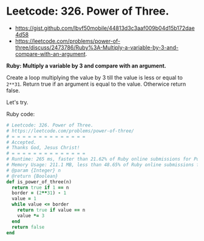 # Leetcode: 326. Power of Three.

- https://gist.github.com/lbvf50mobile/44813d3c3aaf009b04d15b172dae4d58
- https://leetcode.com/problems/power-of-three/discuss/2473786/Ruby%3A-Multiply-a-variable-by-3-and-compare-with-an-argument.

**Ruby: Multiply a variable by 3 and compare with an argument.**

Create a loop multiplying the value by 3 till the value is less or equal to `2**31`. Return true if an argument is equal to the value. Otherwice return false.

Let's try.

Ruby code:
```Ruby
# Leetcode: 326. Power of Three.
# https://leetcode.com/problems/power-of-three/ 
# = = = = = = = = = = = = = =
# Accepted.
# Thanks God, Jesus Christ!
# = = = = = = = = = = = = = =
# Runtime: 265 ms, faster than 21.62% of Ruby online submissions for Power of Three.
# Memory Usage: 211.1 MB, less than 48.65% of Ruby online submissions for Power of Three.
# @param {Integer} n
# @return {Boolean}
def is_power_of_three(n)
  return true if 1 == n
  border = (2**31) - 1
  value = 1
  while value <= border
    return true if value == n
    value *= 3
  end
  return false
end
```
